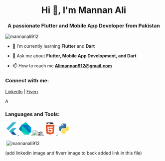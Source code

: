 <h1 align="center">Hi 👋, I'm Mannan Ali</h1>
<h3 align="center">A passionate Flutter and Mobile App Developer from Pakistan</h3>

<p align="left"> <img src="https://komarev.com/ghpvc/?username=mannanali912&label=Profile%20views&color=0e75b6&style=flat" alt="mannanali912" /> </p>

- 🌱 I’m currently learning **Flutter** and **Dart**

- 💬 Ask me about **Flutter, Mobile App Development, and Dart**

- 📫 How to reach me **Alimannan912@gmail.com**

<h3 align="left">Connect with me:</h3>
<p align="left">
    <a href="https://www.linkedin.com/in/mannan-ali-b56896257?utm_source=share&utm_campaign=share_via&utm_content=profile&utm_medium=ios_app" target="_blank" rel="noreferrer">LinkedIn</a> |
    <a href="https://www.fiverr.com/mannan_ali2?up_rollout=true" target="_blank" rel="noreferrer">Fiverr</a>
</p>A

<h3 align="left">Languages and Tools:</h3>
<p align="left"> 
    <a href="https://flutter.dev/" target="_blank" rel="noreferrer"> 
        <img src="https://raw.githubusercontent.com/devicons/devicon/master/icons/flutter/flutter-original.svg" alt="flutter" width="40" height="40"/> 
    </a> 
    <a href="https://dart.dev/" target="_blank" rel="noreferrer"> 
        <img src="https://raw.githubusercontent.com/devicons/devicon/master/icons/dart/dart-original.svg" alt="dart" width="40" height="40"/> 
    </a> 
    <a href="https://git-scm.com/" target="_blank" rel="noreferrer"> 
        <img src="https://www.vectorlogo.zone/logos/git-scm/git-scm-icon.svg" alt="git" width="40" height="40"/> 
    </a> 
    <a href="https://www.w3.org/html/" target="_blank" rel="noreferrer"> 
        <img src="https://raw.githubusercontent.com/devicons/devicon/master/icons/html5/html5-original-wordmark.svg" alt="html5" width="40" height="40"/> 
    </a> 
    <a href="https://www.python.org" target="_blank" rel="noreferrer"> 
        <img src="https://raw.githubusercontent.com/devicons/devicon/master/icons/python/python-original.svg" alt="python" width="40" height="40"/> 
    </a> 
</p>

<p>&nbsp;<img align="center" src="https://github-readme-stats.vercel.app/api?username=mannanali912&show_icons=true&locale=en" alt="mannanali912" /></p>
(add linkedin image and fiverr image to back added link in this file)
